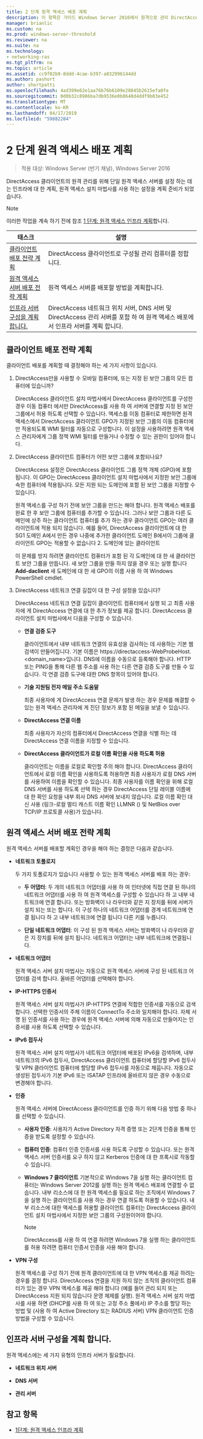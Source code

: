 ```yaml
---
title: 2 단계 원격 액세스 배포 계획
description: 이 항목은 가이드 Windows Server 2016에서 원격으로 관리 DirectAccess 클라이언트의 일부입니다.
manager: brianlic
ms.custom: na
ms.prod: windows-server-threshold
ms.reviewer: na
ms.suite: na
ms.technology:
- networking-ras
ms.tgt_pltfrm: na
ms.topic: article
ms.assetid: cc9f02b9-8ddd-4cae-b397-a832996144dd
ms.author: pashort
author: shortpatti
ms.openlocfilehash: 4ad399e62e1aa76b76b6109e28845b2615efa0fe
ms.sourcegitcommit: 0d0b32c8986ba7db9536e0b8648d4ddf9b03e452
ms.translationtype: MT
ms.contentlocale: ko-KR
ms.lasthandoff: 04/17/2019
ms.locfileid: "59882284"
---
```

# <a name="step-2-plan-the-remote-access-deployment"></a>2 단계 원격 액세스 배포 계획

>적용 대상: Windows Server (반기 채널), Windows Server 2016

DirectAccess 클라이언트의 원격 관리를 위해 단일 원격 액세스 서버를 설정 하는 데는 인프라에 대 한 계획, 원격 액세스 설치 마법사를 사용 하는 설정을 계획 준비가 되었습니다.  
  
> [!NOTE]  
> 이러한 작업을 계속 하기 전에 참조 [1 단계: 원격 액세스 인프라 계획](Step-1-Plan-the-Remote-Access-Infrastructure.md)합니다.  
  
|태스크|설명|  
|----|--------|  
|[클라이언트 배포 전략 계획](#bkmk_21client)|DirectAccess 클라이언트로 구성될 관리 컴퓨터를 정합니다.|  
|[원격 액세스 서버 배포 전략 계획](#bkmk_22server)|원격 액세스 서버를 배포할 방법을 계획합니다.|  
|[인프라 서버 구성을 계획 합니다.](#bkmk_23Infservers)|DirectAccess 네트워크 위치 서버, DNS 서버 및 DirectAccess 관리 서버를 포함 하 여 원격 액세스 배포에서 인프라 서버를 계획 합니다.|  
  
## <a name="bkmk_21client"></a>클라이언트 배포 전략 계획  
클라이언트 배포를 계획할 때 결정해야 하는 세 가지 사항이 있습니다.  
  
1.  DirectAccess만을 사용할 수 모바일 컴퓨터에, 또는 지정 된 보안 그룹의 모든 컴퓨터에 있습니까?  
  
    DirectAccess 클라이언트 설치 마법사에서 DirectAccess 클라이언트를 구성한 경우 이동 컴퓨터 에서만 DirectAccess를 사용 하 여 서버에 연결할 지정 된 보안 그룹에서 허용 하도록 선택할 수 있습니다. 액세스를 이동 컴퓨터로 제한하면 원격 액세스에서 DirectAccess 클라이언트 GPO가 지정된 보안 그룹의 이동 컴퓨터에만 적용되도록 WMI 필터를 자동으로 구성합니다. 이 설정을 사용하려면 원격 액세스 관리자에게 그룹 정책 WMI 필터를 만들거나 수정할 수 있는 권한이 있어야 합니다.  
  
2.  DirectAccess 클라이언트 컴퓨터가 어떤 보안 그룹에 포함되나요?  
  
    DirectAccess 설정은 DirectAccess 클라이언트 그룹 정책 개체 (GPO)에 포함 됩니다. 이 GPO는 DirectAccess 클라이언트 설치 마법사에서 지정한 보안 그룹에 속한 컴퓨터에 적용됩니다. 모든 지원 되는 도메인에 포함 된 보안 그룹을 지정할 수 있습니다.
  
    원격 액세스를 구성 하기 전에 보안 그룹을 만드는 해야 합니다. 원격 액세스 배포를 완료 한 후 보안 그룹에 컴퓨터를 추가할 수 있습니다. 그러나 보안 그룹과 다른 도메인에 상주 하는 클라이언트 컴퓨터를 추가 하는 경우 클라이언트 GPO는 여러 클라이언트에 적용 되지 않습니다. 예를 들어, DirectAccess 클라이언트에 대 한 SG1 도메인 A에서 만든 경우 나중에 추가한 클라이언트 도메인 B에서이 그룹에 클라이언트 GPO는 적용할 수 없습니다 2. 도메인에 있는 클라이언트  
  
    이 문제를 방지 하려면 클라이언트 컴퓨터가 포함 된 각 도메인에 대 한 새 클라이언트 보안 그룹을 만듭니다. 새 보안 그룹을 만들 하지 않을 경우 또는 실행 합니다 **Add-daclient** 새 도메인에 대 한 새 GPO의 이름 사용 하 여 Windows PowerShell cmdlet.  
  
3.  DirectAccess 네트워크 연결 길잡이 대 한 구성 설정을 있습니다?  
  
    DirectAccess 네트워크 연결 길잡이 클라이언트 컴퓨터에서 실행 되 고 최종 사용자에 게 DirectAccess 연결에 대 한 추가 정보를 제공 합니다. DirectAccess 클라이언트 설치 마법사에서 다음을 구성할 수 있습니다.  
  
    -   **연결 검증 도구**  
  
        클라이언트에서 내부 네트워크 연결의 유효성을 검사하는 데 사용하는 기본 웹 검색이 만들어집니다. 기본 이름은 https://directaccess-WebProbeHost.<domain_name>입니다. DNS에 이름을 수동으로 등록해야 합니다. HTTP 또는 PING을 통해 다른 웹 주소를 사용 하는 다른 연결 검증 도구를 만들 수 있습니다. 각 연결 검증 도구에 대한 DNS 항목이 있어야 합니다.  
  
    -   **기술 지원팀 전자 메일 주소 도움말**  
  
        최종 사용자에 게 DirectAccess 연결 문제가 발생 하는 경우 문제를 해결할 수 있는 원격 액세스 관리자에 게 진단 정보가 포함 된 메일을 보낼 수 있습니다.  
  
    -   **DirectAccess 연결 이름**  
  
        최종 사용자가 자신의 컴퓨터에서 DirectAccess 연결을 식별 하는 데 DirectAccess 연결 이름을 지정할 수 있습니다.  
  
    -   **DirectAccess 클라이언트가 로컬 이름 확인을 사용 하도록 허용**  
  
        클라이언트는 이름을 로컬로 확인할 주의 해야 합니다. DirectAccess 클라이언트에서 로컬 이름 확인을 사용하도록 허용하면 최종 사용자가 로컬 DNS 서버를 사용하여 이름을 확인할 수 있습니다. 최종 사용자를 이름 확인을 위해 로컬 DNS 서버를 사용 하도록 선택 하는 경우 DirectAccess 단일 레이블 이름에 대 한 확인 요청을 내부 회사 DNS 서버에 보내지 않습니다. 로컬 이름 확인 대신 사용 (링크-로컬 멀티 캐스트 이름 확인 LLMNR () 및 NetBios over TCP/IP 프로토콜 사용)가 있습니다.  
  
## <a name="bkmk_22server"></a>원격 액세스 서버 배포 전략 계획  
원격 액세스 서버를 배포할 계획인 경우을 해야 하는 결정은 다음과 같습니다.  
  
-   **네트워크 토폴로지**  
  
    두 가지 토폴로지가 있습니다 사용할 수 있는 원격 액세스 서버를 배포 하는 경우:  
  
    -   **두 어댑터**: 두 개의 네트워크 어댑터를 사용 하 여 인터넷에 직접 연결 된 하나의 네트워크 어댑터를 사용 하 여 원격 액세스를 구성할 수 있습니다 하 고 내부 네트워크에 연결 합니다. 또는 방화벽이 나 라우터와 같은 지 장치를 뒤에 서버가 설치 되는 또는 합니다. 이 구성 하나의 네트워크 어댑터를 경계 네트워크에 연결 됩니다 하 고 내부 네트워크에 연결 됩니다 다른 키를 누릅니다.  
  
    -   **단일 네트워크 어댑터**: 이 구성 된 원격 액세스 서버는 방화벽이 나 라우터와 같은 지 장치를 뒤에 설치 됩니다. 네트워크 어댑터는 내부 네트워크에 연결됩니다.  

-   **네트워크 어댑터**  
  
    원격 액세스 서버 설치 마법사는 자동으로 원격 액세스 서버에 구성 된 네트워크 어댑터를 검색 합니다. 올바른 어댑터를 선택해야 합니다.  
  
-   **IP-HTTPS 인증서**  
  
    원격 액세스 서버 설치 마법사가 IP-HTTPS 연결에 적합한 인증서를 자동으로 검색합니다. 선택한 인증서의 주체 이름이 ConnectTo 주소와 일치해야 합니다. 자체 서명 된 인증서를 사용 하는 경우에 원격 액세스 서버에 의해 자동으로 만들어지는 인증서를 사용 하도록 선택할 수 있습니다.  
  
-   **IPv6 접두사**  
  
    원격 액세스 서버 설치 마법사가 네트워크 어댑터에 배포된 IPv6을 검색하며, 내부 네트워크의 IPv6 접두사, DirectAccess 클라이언트 컴퓨터에 할당할 IPv6 접두사 및 VPN 클라이언트 컴퓨터에 할당할 IPv6 접두사를 자동으로 채웁니다. 자동으로 생성된 접두사가 기본 IPv6 또는 ISATAP 인프라에 올바르지 않은 경우 수동으로 변경해야 합니다.  
  
-   **인증**  
  
    원격 액세스 서버에 DirectAccess 클라이언트를 인증 하기 위해 다음 방법 중 하나를 선택할 수 있습니다.  
  
    -   **사용자 인증**: 사용자가 Active Directory 자격 증명 또는 2단계 인증을 통해 인증을 받도록 설정할 수 있습니다.  
  
    -   **컴퓨터 인증**: 컴퓨터 인증 인증서를 사용 하도록 구성할 수 있습니다. 또는 원격 액세스 서버 인증서를 요구 하지 않고 Kerberos 인증에 대 한 프록시로 작동할 수 있습니다. 
  
    -   **Windows 7 클라이언트** 기본적으로 Windows 7을 실행 하는 클라이언트 컴퓨터는 Windows Server 2012를 실행 하는 원격 액세스 배포에 연결할 수 없습니다. 내부 리소스에 대 한 원격 액세스를 필요로 하는 조직에서 Windows 7을 실행 하는 클라이언트를 사용 하는 경우 연결 하도록 허용할 수 있습니다. 내부 리소스에 대한 액세스를 허용할 클라이언트 컴퓨터는 DirectAccess 클라이언트 설치 마법사에서 지정한 보안 그룹의 구성원이어야 합니다.  
  
        > [!NOTE]  
        > DirectAccess를 사용 하 여 연결 하려면 Windows 7을 실행 하는 클라이언트를 허용 하려면 컴퓨터 인증서 인증을 사용 해야 합니다.  
  
-   **VPN 구성**  
  
    원격 액세스를 구성 하기 전에 원격 클라이언트에 대 한 VPN 액세스를 제공 하려는 경우를 결정 합니다. DirectAccess 연결을 지원 하지 않는 조직의 클라이언트 컴퓨터가 있는 경우 VPN 액세스를 제공 해야 합니다 (예를 들어 관리 되지 또는 DirectAccess 지원 되지 않습니다 운영 체제를 실행). 원격 액세스 서버 설치 마법사를 사용 하면 (DHCP를 사용 하 여 또는 고정 주소 풀에서) IP 주소를 할당 하는 방법 및 (사용 하 여 Active Directory 또는 RADIUS 서버) VPN 클라이언트 인증 방법을 구성할 수 있습니다.  
  
## <a name="bkmk_23Infservers"></a>인프라 서버 구성을 계획 합니다.  
원격 액세스에는 세 가지 유형의 인프라 서버가 필요합니다.  
  
-   **네트워크 위치 서버**  
  
-   **DNS 서버** 
  
-   **관리 서버** 
  
## <a name="BKMK_Links"></a>참고 항목  
  
-   [1단계: 원격 액세스 인프라 계획](Step-1-Plan-the-Remote-Access-Infrastructure.md)  
  


